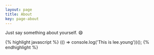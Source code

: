 ```yaml
---
layout: page
title: About
key: page-about
---
```


Just say something about yourself. :smile:

{% highlight javascript %}
(() => console.log('This is lee.young'))();
{% endhighlight %}
